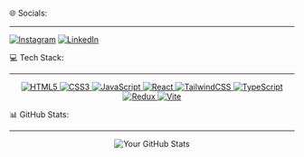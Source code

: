 🌐 Socials:
__________________________________________________________________________________________________________________________________________
[![Instagram](https://upload.wikimedia.org/wikipedia/commons/6/60/Instagram_logo_2016.svg)](https://www.instagram.com/_mhsn.ashrfi_)
[![LinkedIn](https://upload.wikimedia.org/wikipedia/commons/7/7e/LinkedIn_Logo_2013.svg)](https://www.linkedin.com/in/www.linkedin.com/in/mohsen-ashrafi-961353362)

💻 Tech Stack:
__________________________________________________________________________________________________________________________________________
<p align="center">
  <a href="https://www.w3.org/html/" target="_blank">
    <img src="https://img.shields.io/badge/HTML5-E34F26?style=flat-square&logo=html5&logoColor=white" alt="HTML5" />
  </a>
  <a href="https://www.w3.org/TR/css3-roadmap/" target="_blank">
    <img src="https://img.shields.io/badge/CSS3-1572B6?style=flat-square&logo=css3&logoColor=white" alt="CSS3" />
  </a>
  <a href="https://developer.mozilla.org/en-US/docs/Web/JavaScript" target="_blank">
    <img src="https://img.shields.io/badge/JavaScript-F7DF1E?style=flat-square&logo=javascript&logoColor=black" alt="JavaScript" />
  </a>
  <a href="https://reactjs.org/" target="_blank">
    <img src="https://img.shields.io/badge/React-61DAFB?style=flat-square&logo=react&logoColor=black" alt="React" />
  </a>
  <a href="https://tailwindcss.com/" target="_blank">
    <img src="https://img.shields.io/badge/TailwindCSS-06B6D4?style=flat-square&logo=tailwindcss&logoColor=white" alt="TailwindCSS" />
  </a>
  <a href="https://www.typescriptlang.org/" target="_blank">
    <img src="https://img.shields.io/badge/TypeScript-3178C6?style=flat-square&logo=typescript&logoColor=white" alt="TypeScript" />
  </a>
  <a href="https://redux.js.org/" target="_blank">
    <img src="https://img.shields.io/badge/Redux-764ABC?style=flat-square&logo=redux&logoColor=white" alt="Redux" />
  </a>
  <a href="https://vitejs.dev/" target="_blank">
    <img src="https://img.shields.io/badge/Vite-646CFF?style=flat-square&logo=vite&logoColor=white" alt="Vite" />
  </a>
</p>

📊 GitHub Stats:
__________________________________________________________________________________________________________________________________________
<p align="center">
  <img src="https://github-readme-stats.vercel.app/api?username=Mohsen-Ashrafi&show_icons=true&hide_title=true&hide=prs&count_private=true&include_all_commits=true&hide_border=true&theme=radical" alt="Your GitHub Stats" />
</p>


